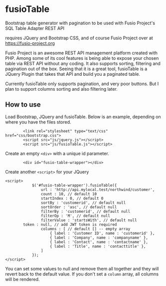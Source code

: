 # fusioTable
Bootstrap table generator with pagination to be used with Fusio Project's SQL Table Adapter REST API 

requires JQuery and Bootstrap CSS, and of course Fusio Project over at https://fusio-project.org

Fusio Project is an awesome REST API management platform created with PHP. Among some of its cool features is being able to expose your chosen table via REST API without any coding. It also supports sorting, filtering and pagination out of the box. Seeing that it is a great tool, fusioTable is a JQuery Plugin that takes that API and build you a paginated table.

Currently fusioTable only supports pagination, and very poor buttons. But I plan to support columns sorting and also filtering later.

## How to use

Load Bootstrap, JQuery and fusioTable. Below is an example, depending on where you have the files stored.

```
		<link rel="stylesheet" type="text/css" href="css/bootstrap.css">
		<script src="js/jquery.js"></script>
		<script src="js/fusioTable.js"></script>
```

Create an empty `<div>` with a unique id parameter.

```
		<div id="fusio-table-wrapper"></div>
```

Create another ```<script>``` for your JQuery

```
<script>
			$('#fusio-table-wrapper').fusioTable({
				url : 'http://api.mylocal.test/northwind/customer',
				count : 10, // default 10
				startIndex : 0, // default 0
				sortBy : 'customerid', // default null
				sortOrder : 'asc', // default null
				filterBy : 'customerid', // default null
				filterOp : 'M', // default null
				filterValue : 'startsWith', // default null
        token : null, // add JWT token is required
				columns : [ // default [] -- empty array
					{ label : 'Customer ID', name : 'customerid' },
					{ label : 'Company', name : 'companyname' },
					{ label : 'Contact', name : 'contactname' },
					{ label : 'Title', name : 'contacttitle' },
				]
			});
</script>
```

You can set some values to null and remove them all together and they will revert back to the default value. If you don't set a ```column``` array, all columns will be rendered.
